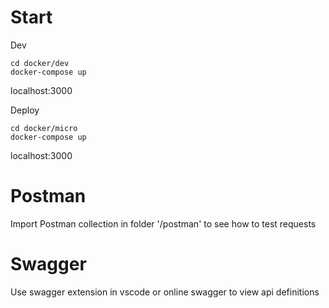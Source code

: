 # Start 
Dev 
```
cd docker/dev
docker-compose up
```
localhost:3000

Deploy 
```
cd docker/micro
docker-compose up
```
localhost:3000

# Postman

Import Postman collection in folder '/postman' to see how to test requests

# Swagger

Use swagger extension in vscode or online swagger to view api definitions
